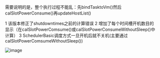 需要说明的是，整个执行过程不能乱：先bindTasktoVm()然后calSlotPowerConsume()再updateHostList()

1 该版本修正了shutdowntimes之前的计算错误
2 增加了每个时间槽开机数目的显示（在calSlotPowerComsume()或calSlotPowerConsumeWithoutSleep()中计算）
3 SchedulerBasic调度方式一旦开机后就不关机(主要通过calSlotPowerComsumeWithoutSleep())


![image](https://github.comasd5510/greenScheduler/master/data/f.png)
